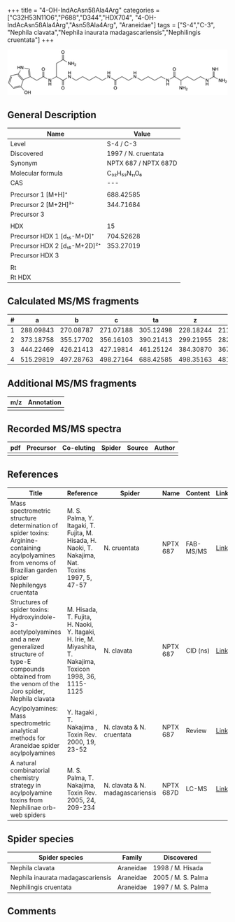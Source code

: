 +++
title = "4-OH-IndAcAsn5ßAla4Arg"
categories = ["C32H53N11O6","P688","D344","HDX704",
"4-OH-IndAcAsn5ßAla4Arg","Asn5ßAla4Arg",
"Araneidae"]
tags = ["S-4","C-3",
"Nephila clavata","Nephila inaurata madagascariensis","Nephilingis cruentata"]
+++

![](/img/4-OH-IndAcAsn5bAla4Arg.png)

## General Description

| Name                         | Value                |
|------------------------------|----------------------|
| Level                        | S-4 / C-3                    |
| Discovered                   | 1997 / N. cruentata  |
| Synonym                      | NPTX 687 / NPTX 687D |
| Molecular formula            | C₃₂H₅₃N₁₁O₆          |
| CAS                          | ---                  |
|                              |                      |
| Precursor 1 [M+H]⁺           | 688.42585            |
| Precursor 2 [M+2H]²⁺         | 344.71684            |
| Precursor 3                  |                      |
|                              |                      |
| HDX                          | 15                   |
| Precursor HDX 1 [d₁₅-M+D]⁺   | 704.52628            |
| Precursor HDX 2 [d₁₅-M+2D]²⁺ | 353.27019            |
| Precursor HDX 3              |                      |
|                              |                      |
| Rt                           |                      |
| Rt HDX                       |                      |

## Calculated MS/MS fragments

| # | a         | b         | c         | ta        | z         | y         | tz        |
|---|-----------|-----------|-----------|-----------|-----------|-----------|-----------|
| 1 | 288.09843 | 270.08787 | 271.07188 | 305.12498 | 228.18244 | 211.15589 | 245.20899 |
| 2 | 373.18758 | 355.17702 | 356.16103 | 390.21413 | 299.21955 | 282.19300 | 316.24610 |
| 3 | 444.22469 | 426.21413 | 427.19814 | 461.25124 | 384.30870 | 367.28215 | 401.33525 |
| 4 | 515.29819 | 497.28763 | 498.27164 | 688.42585 | 498.35163 | 481.32508 | 515.37818 |

## Additional MS/MS fragments

| m/z       | Annotation |
|-----------|------------|
|           |            |

## Recorded MS/MS spectra

| pdf | Precursor | Co-eluting | Spider | Source | Author |
|-----|-----------|------------|--------|--------|--------|
|     |           |            |        |        |        |

## References

| Title                                                                                                                                                                         | Reference                                                                                                   | Spider                           | Name      | Content   | Link                                                                                                               |
|-------------------------------------------------------------------------------------------------------------------------------------------------------------------------------|-------------------------------------------------------------------------------------------------------------|----------------------------------|-----------|-----------|--------------------------------------------------------------------------------------------------------------------|
| Mass spectrometric structure determination of spider toxins: Arginine-containing acylpolyamines from venoms of Brazilian garden spider Nephilengys cruentata                  | M. S. Palma, Y. Itagaki, T. Fujita, M. Hisada, H. Naoki, T. Nakajima, Nat. Toxins 1997, 5, 47-57            | N. cruentata                     | NPTX 687  | FAB-MS/MS | [Link](https://onlinelibrary.wiley.com/doi/abs/10.1002/%28SICI%29%281997%295%3A2%3C47%3A%3AAID-NT1%3E3.0.CO%3B2-X) |
| Structures of spider toxins: Hydroxyindole-3-acetylpolyamines and a new generalized structure of type-E compounds obtained from the venom of the Joro spider, Nephila clavata | M. Hisada, T. Fujita, H. Naoki, Y. Itagaki, H. Irie, M. Miyashita, T. Nakajima, Toxicon 1998, 36, 1115-1125 | N. clavata                       | NPTX 687  | CID (ns)  | [Link](https://www.sciencedirect.com/science/article/pii/S0041010198000865)                                        |
| Acylpolyamines: Mass spectrometric analytical methods for Araneidae spider acylpolyamines                                                                                     | Y. Itagaki , T. Nakajima , Toxin Rev. 2000, 19, 23-52                                                       | N. clavata & N. cruentata        | NPTX 687  | Review    | [Link](https://www.tandfonline.com/doi/abs/10.1081/TXR-100100314)                                                  |
| A natural combinatorial chemistry strategy in acylpolyamine toxins from Nephilinae orb-web spiders                                                                            | M. S. Palma, T. Nakajima, Toxin Rev. 2005, 24, 209-234                                                      | N. clavata & N. madagascariensis | NPTX 687D | LC-MS     | [Link](https://www.tandfonline.com/doi/abs/10.1081/TXR-200057857)                                                  |

## Spider species

| Spider species                    | Family    | Discovered         |
|-----------------------------------|-----------|--------------------|
| Nephila clavata                   | Araneidae | 1998 / M. Hisada   |
| Nephila inaurata madagascariensis | Araneidae | 2005 / M. S. Palma |
| Nephilingis cruentata             | Araneidae | 1997 / M. S. Palma |

## Comments